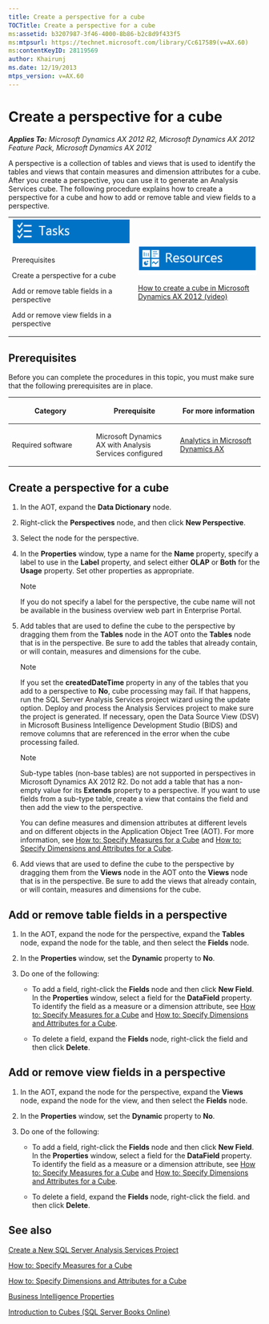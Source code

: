 ```yaml
---
title: Create a perspective for a cube
TOCTitle: Create a perspective for a cube
ms:assetid: b3207987-3f46-4000-8b86-b2c8d9f433f5
ms:mtpsurl: https://technet.microsoft.com/library/Cc617589(v=AX.60)
ms:contentKeyID: 28119569
author: Khairunj
ms.date: 12/19/2013
mtps_version: v=AX.60
---
```


# Create a perspective for a cube 


_**Applies To:** Microsoft Dynamics AX 2012 R2, Microsoft Dynamics AX 2012 Feature Pack, Microsoft Dynamics AX 2012_

A perspective is a collection of tables and views that is used to identify the tables and views that contain measures and dimension attributes for a cube. After you create a perspective, you can use it to generate an Analysis Services cube. The following procedure explains how to create a perspective for a cube and how to add or remove table and view fields to a perspective.

<table>
<colgroup>
<col style="width: 50%" />
<col style="width: 50%" />
</colgroup>
<tbody>
<tr class="odd">
<td><img src="images/Cc617589.TopicIcons_Task(AX.60).png" title="Tasks" alt="Tasks" />
<p>Prerequisites</p>
<p>Create a perspective for a cube</p>
<p>Add or remove table fields in a perspective</p>
<p>Add or remove view fields in a perspective</p></td>
<td><img src="images/Cc617589.TopicIcons_Resources(AX.60).png" title="Resources" alt="Resources" />
<p><a href="http://www.youtube.com/watch?v=latzrx75_94">How to create a cube in Microsoft Dynamics AX 2012 (video)</a></p></td>
</tr>
</tbody>
</table>


## Prerequisites

Before you can complete the procedures in this topic, you must make sure that the following prerequisites are in place.

<table>
<colgroup>
<col style="width: 33%" />
<col style="width: 33%" />
<col style="width: 33%" />
</colgroup>
<thead>
<tr class="header">
<th><p>Category</p></th>
<th><p>Prerequisite</p></th>
<th><p>For more information</p></th>
</tr>
</thead>
<tbody>
<tr class="odd">
<td><p>Required software</p></td>
<td><p>Microsoft Dynamics AX with Analysis Services configured</p></td>
<td><p><a href="analytics-in-microsoft-dynamics-ax.md">Analytics in Microsoft Dynamics AX</a></p></td>
</tr>
</tbody>
</table>


## Create a perspective for a cube

1.  In the AOT, expand the **Data Dictionary** node.

2.  Right-click the **Perspectives** node, and then click **New Perspective**.

3.  Select the node for the perspective.

4.  In the **Properties** window, type a name for the **Name** property, specify a label to use in the **Label** property, and select either **OLAP** or **Both** for the **Usage** property. Set other properties as appropriate.
    

    > [!NOTE]
    > <P>If you do not specify a label for the perspective, the cube name will not be available in the business overview web part in Enterprise Portal.</P>



5.  Add tables that are used to define the cube to the perspective by dragging them from the **Tables** node in the AOT onto the **Tables** node that is in the perspective. Be sure to add the tables that already contain, or will contain, measures and dimensions for the cube.
    

    > [!NOTE]
    > <P>If you set the <STRONG>createdDateTime</STRONG> property in any of the tables that you add to a perspective to <STRONG>No</STRONG>, cube processing may fail. If that happens, run the SQL Server Analysis Services project wizard using the update option. Deploy and process the Analysis Services project to make sure the project is generated. If necessary, open the Data Source View (DSV) in Microsoft Business Intelligence Development Studio (BIDS) and remove columns that are referenced in the error when the cube processing failed.</P>

    

    > [!NOTE]
    > <P>Sub-type tables (non-base tables) are not supported in perspectives in Microsoft Dynamics AX 2012 R2. Do not add a table that has a non-empty value for its <STRONG>Extends</STRONG> property to a perspective. If you want to use fields from a sub-type table, create a view that contains the field and then add the view to the perspective.</P>

    
    You can define measures and dimension attributes at different levels and on different objects in the Application Object Tree (AOT). For more information, see [How to: Specify Measures for a Cube](how-to-specify-measures-for-a-cube.md) and [How to: Specify Dimensions and Attributes for a Cube](how-to-specify-dimensions-and-attributes-for-a-cube.md).

6.  Add views that are used to define the cube to the perspective by dragging them from the **Views** node in the AOT onto the **Views** node that is in the perspective. Be sure to add the views that already contain, or will contain, measures and dimensions for the cube.

## Add or remove table fields in a perspective

1.  In the AOT, expand the node for the perspective, expand the **Tables** node, expand the node for the table, and then select the **Fields** node.

2.  In the **Properties** window, set the **Dynamic** property to **No**.

3.  Do one of the following:
    
      - To add a field, right-click the **Fields** node and then click **New Field**. In the **Properties** window, select a field for the **DataField** property. To identify the field as a measure or a dimension attribute, see [How to: Specify Measures for a Cube](how-to-specify-measures-for-a-cube.md) and [How to: Specify Dimensions and Attributes for a Cube](how-to-specify-dimensions-and-attributes-for-a-cube.md).
    
      - To delete a field, expand the **Fields** node, right-click the field and then click **Delete**.

## Add or remove view fields in a perspective

1.  In the AOT, expand the node for the perspective, expand the **Views** node, expand the node for the view, and then select the **Fields** node.

2.  In the **Properties** window, set the **Dynamic** property to **No**.

3.  Do one of the following:
    
      - To add a field, right-click the **Fields** node and then click **New Field**. In the **Properties** window, select a field for the **DataField** property. To identify the field as a measure or a dimension attribute, see [How to: Specify Measures for a Cube](how-to-specify-measures-for-a-cube.md) and [How to: Specify Dimensions and Attributes for a Cube](how-to-specify-dimensions-and-attributes-for-a-cube.md).
    
      - To delete a field, expand the **Fields** node, right-click the field. and then click **Delete**.

## See also

[Create a New SQL Server Analysis Services Project](create-a-new-sql-server-analysis-services-project.md)

[How to: Specify Measures for a Cube](how-to-specify-measures-for-a-cube.md)

[How to: Specify Dimensions and Attributes for a Cube](how-to-specify-dimensions-and-attributes-for-a-cube.md)

[Business Intelligence Properties](business-intelligence-properties.md)

[Introduction to Cubes (SQL Server Books Online)](https://go.microsoft.com/fwlink/?linkid=115081)

